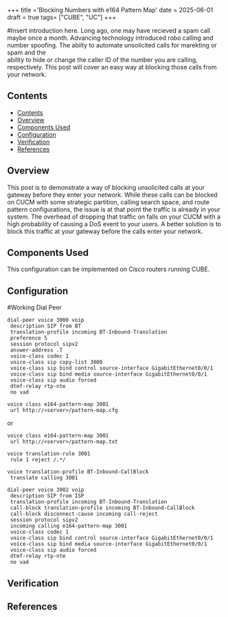 +++
title ='Blocking Numbers with e164 Pattern Map'
date = 2025-06-01
draft = true
tags= ["CUBE", "UC"]
+++


#Insert introduction here.
Long ago, one may have recieved a spam call maybe once a month. Advancing technology introduced robo calling and number spoofing. The abilty to automate unsolicited calls for marekting or spam and the  
ability to hide or change the caller ID of the number you are calling, respectively. This post will cover an easy way at blocking those calls from your network.   
<!--more-->  


## Contents
- [Contents](#contents)
- [Overview](#overview)
- [Components Used](#components-used)
- [Configuration](#configuration)
- [Verification](#verification)
- [References](#references)

## Overview
This post is to demonstrate a way of blocking unsolicited calls at your gateway before they enter your network. While these calls can be blocked on CUCM with some strategic partition, calling search space, and route pattern configurations, the issue is at that point the traffic is already in your system. The overhead of dropping that traffic on falls on your CUCM with a high probability of causing a DoS event to your users. A better solution is to block this traffic at your gateway before the calls enter your network.

## Components Used
This configuration can be implemented on Cisco routers running CUBE.

## Configuration
#Working Dial Peer
```
dial-peer voice 3000 voip
 description SIP from BT
 translation-profile incoming BT-Inbound-Translation
 preference 5
 session protocol sipv2
 answer-address .T
 voice-class codec 1  
 voice-class sip copy-list 3000
 voice-class sip bind control source-interface GigabitEthernet0/0/1
 voice-class sip bind media source-interface GigabitEthernet0/0/1
 voice-class sip audio forced
 dtmf-relay rtp-nte
 no vad
```

```
voice class e164-pattern-map 3001
 url http://<server>/pattern-map.cfg
```
or

```  
voice class e164-pattern-map 3001
 url http://<server>/pattern-map.txt
```

```
voice translation-rule 3001
 rule 1 reject /.*/

voice translation-profile BT-Inbound-CallBlock
 translate calling 3001

dial-peer voice 3002 voip
 description SIP from ISP
 translation-profile incoming BT-Inbound-Translation
 call-block translation-profile incoming BT-Inbound-CallBlock
 call-block disconnect-cause incoming call-reject
 session protocol sipv2
 incoming calling e164-pattern-map 3001
 voice-class codec 1  
 voice-class sip bind control source-interface GigabitEthernet0/0/1
 voice-class sip bind media source-interface GigabitEthernet0/0/1
 voice-class sip audio forced
 dtmf-relay rtp-nte
 no vad
```

## Verification
## References


